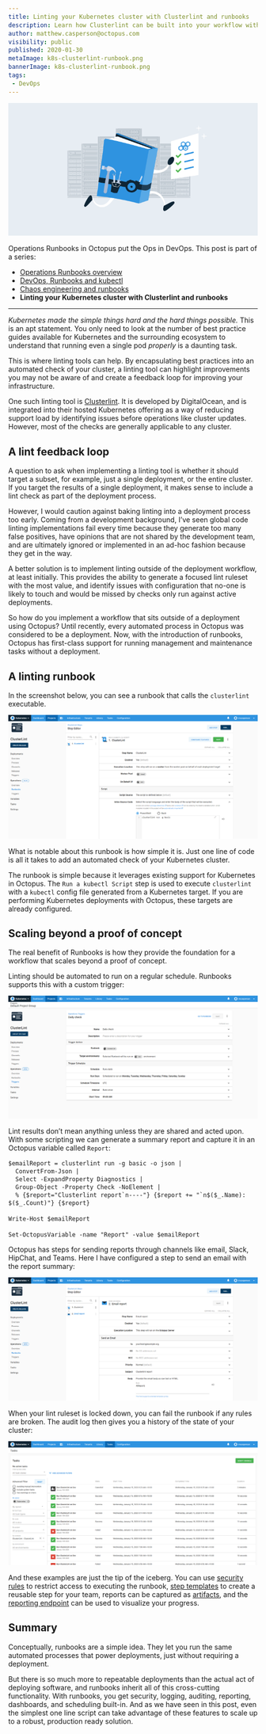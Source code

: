 ```yaml
---
title: Linting your Kubernetes cluster with Clusterlint and runbooks
description: Learn how Clusterlint can be built into your workflow with runbooks
author: matthew.casperson@octopus.com
visibility: public
published: 2020-01-30
metaImage: k8s-clusterlint-runbook.png
bannerImage: k8s-clusterlint-runbook.png
tags:
 - DevOps
---
```


![Kuberentes DevOps Runbook example with clusterlint](k8s-clusterlint-runbook.png)

Operations Runbooks in Octopus put the Ops in DevOps. This post is part of a series:

- [Operations Runbooks overview](/blog/2020-01/operations-runbooks/index.md)
- [DevOps, Runbooks and kubectl](/blog/2020-01/devops-runbooks-and-kubectl/index.md)
- [Chaos engineering and runbooks](/blog/2020-01/chaos-engineering-and-runbooks/index.md)
- **Linting your Kubernetes cluster with Clusterlint and runbooks**

--- 

*Kubernetes made the simple things hard and the hard things possible.* This is an apt statement. You only need to look at the number of best practice guides available for Kubernetes and the surrounding ecosystem to understand that running even a single pod *properly* is a daunting task.

This is where linting tools can help. By encapsulating best practices into an automated check of your cluster, a linting tool can highlight improvements you may not be aware of and create a feedback loop for improving your infrastructure.

One such linting tool is [Clusterlint](https://github.com/digitalocean/clusterlint). It is developed by DigitalOcean, and is integrated into their hosted Kubernetes offering as a way of reducing support load by identifying issues before operations like cluster updates. However, most of the checks are generally applicable to any cluster.

## A lint feedback loop

A question to ask when implementing a linting tool is whether it should target a subset, for example, just a single deployment, or the entire cluster. If you target the results of a single deployment, it makes sense to include a lint check as part of the deployment process.

However, I would caution against baking linting into a deployment process too early. Coming from a development background, I’ve seen global code linting implementations fail every time because they generate too many false positives, have opinions that are not shared by the development team, and are ultimately ignored or implemented in an ad-hoc fashion because they get in the way.

A better solution is to implement linting outside of the deployment workflow, at least initially. This provides the ability to generate a focused lint ruleset with the most value, and identify issues with configuration that no-one is likely to touch and would be missed by checks only run against active deployments.

So how do you implement a workflow that sits outside of a deployment using Octopus? Until recently, every automated process in Octopus was considered to be a deployment. Now, with the introduction of runbooks, Octopus has first-class support for running management and maintenance tasks without a deployment.

## A linting runbook

In the screenshot below, you can see a runbook that calls the `clusterlint` executable.

![](clusterlint-runbook.png "width=500")

What is notable about this runbook is how simple it is. Just one line of code is all it takes to add an automated check of your Kubernetes cluster.

The runbook is simple because it leverages existing support for Kubernetes in Octopus. The `Run a kubectl Script` step is used to execute `clusterlint` with a `kubectl` config file generated from a Kubernetes target. If you are performing Kubernetes deployments with Octopus, these targets are already configured.

## Scaling beyond a proof of concept

The real benefit of Runbooks is how they provide the foundation for a workflow that scales beyond a proof of concept.

Linting should be automated to run on a regular schedule. Runbooks supports this with a custom trigger:

![](runbook-schedule.png "width=500")

Lint results don’t mean anything unless they are shared and acted upon. With some scripting we can generate a summary report and capture it in an Octopus variable called `Report`:

```
$emailReport = clusterlint run -g basic -o json |
  ConvertFrom-Json |
  Select -ExpandProperty Diagnostics |
  Group-Object -Property Check -NoElement |
  % {$report="Clusterlint report`n----"} {$report += "`n$($_.Name): $($_.Count)"} {$report}

Write-Host $emailReport

Set-OctopusVariable -name "Report" -value $emailReport
```

Octopus has steps for sending reports through channels like email, Slack, HipChat, and Teams. Here I have configured a step to send an email with the report summary:

![](email.png "width=500")

When your lint ruleset is locked down, you can fail the runbook if any rules are broken. The audit log then gives you a history of the state of your cluster:

![](audit.png "width=500")

And these examples are just the tip of the iceberg. You can use [security rules](https://octopus.com/docs/administration/managing-users-and-teams) to restrict access to executing the runbook, [step templates](https://octopus.com/docs/deployment-process/steps/custom-step-templates) to create a reusable step for your team, reports can be captured as [artifacts](https://octopus.com/docs/deployment-process/artifacts), and the [reporting endpoint](https://octopus.com/docs/administration/reporting) can be used to visualize your progress.

## Summary

Conceptually, runbooks are a simple idea. They let you run the same automated processes that power deployments, just without requiring a deployment.

But there is so much more to repeatable deployments than the actual act of deploying software, and runbooks inherit all of this cross-cutting functionality. With runbooks, you get security, logging, auditing, reporting, dashboards, and scheduling built-in. And as we have seen in this post, even the simplest one line script can take advantage of these features to scale up to a robust, production ready solution.
